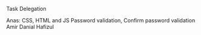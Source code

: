 Task Delegation

Anas: CSS, HTML and JS
      Password validation, Confirm password validation
Amir
Danial
Hafizul
